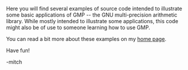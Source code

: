 Here you will find several examples of source code intended to
illustrate some basic applications of GMP -- the GNU multi-precision
arithmetic library. While mostly intended to illustrate some
applications, this code might also be of use to someone learning how
to use GMP. 

You can read a bit more about these examples on my [home page](https://www.mitchr.me/SS/exampleCode/GMP.html).

Have fun!

-mitch
